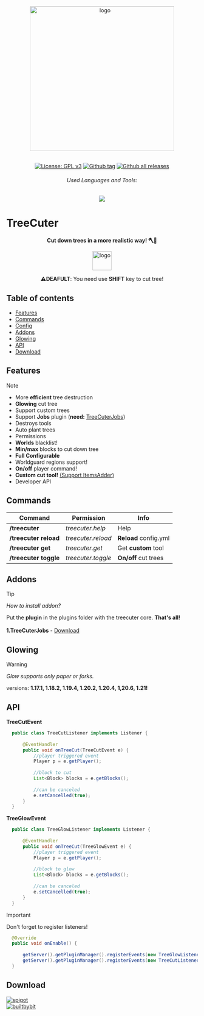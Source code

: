 <div align="center">
  
  <a href="https://github.com/Norbit4/PlayerMarket/" target="_blank" rel="noreferrer"> 
  <img src="https://github.com/user-attachments/assets/1d4ca803-1c4e-4610-8059-4829e9e8e8be" width=380" alt="logo"/></a>
  <br><br>

  [![License: GPL v3](https://img.shields.io/badge/license-GPLv3-orange.svg)](https://github.com/Norbit4/TreeCuter/blob/master/LICENSE)
  [![Github tag](https://badgen.net/github/tag/Norbit4/TreeCuter)](https://github.com/Norbit4/TreeCuter/tags/)
  [![Github all releases](https://img.shields.io/github/downloads/Norbit4/TreeCuter/total.svg)](https://GitHub.com/Norbit4/TreeCuter/releases/)                                                                                                                                                                                                                

  <h6 align="center">Used Languages and Tools:</h6>
  
  <p align="center">
  <a href="https://skillicons.dev">
    <img src="https://skillicons.dev/icons?i=java,idea"/>
  </a>    
 </p>
</p>
</div> 

<h1 align="left"><b>TreeCuter</b></h1>

<p align="left">

<div align="center">    
                   
  **Cut down trees in a more realistic way! 🪓🌳**    
                  

  <a href="https://github.com/Norbit4/TreeCuter/" target="_blank" rel="noreferrer"> 
  <img src="https://github.com/Norbit4/TreeCuter/assets/46154743/8f97482e-d239-427c-8398-c61ba2c815ed" width=50" alt="logo"/></a>
                                                                                                                
  ⚠️**DEAFULT**: You need use **SHIFT** key to cut tree!
</div> 
 

<h2 align="left" id="content">Table of contents</h2>

- [Features](#features)
- [Commands](#commands)
- [Config](https://github.com/Norbit4/TreeCuter/blob/master/src/main/resources/config.yml)
- [Addons](#addons)
- [Glowing](#glowing)
- [API](#api)
- [Download](#download)

<h2 align="left" id="features">Features</h2>

> [!note]
> - More **efficient** tree destruction
> - **Glowing** cut tree
> - Support custom trees
> - Support **Jobs** plugin (**need:** [TreeCuterJobs](https://www.spigotmc.org/resources/%E2%9C%A8treecuterjobs%E2%9C%A8-addon-%E2%9C%85.113357/))
> - Destroys tools
> - Auto plant trees
> - Permissions
> - **Worlds** blacklist!
> - **Min/max** blocks to cut down tree
> - **Full Configurable**
> - Worldguard regions support!
> - **On/off** player command!
> - **Custom cut tool!** [(Support ItemsAdder)](https://www.spigotmc.org/resources/%E2%9C%A8itemsadder%E2%AD%90emotes-mobs-items-armors-hud-gui-emojis-blocks-wings-hats-liquids.73355/)
> - Developer API

  
<h2 align="left" id="commands">Commands</h2>

Command | Permission | Info | 
--- | --- | --- |
**/treecuter** | *treecuter.help* | Help  |
**/treecuter reload** | *treecuter.reload* | **Reload** config.yml  |
**/treecuter get** | *treecuter.get* | Get **custom** tool  |
**/treecuter toggle** | *treecuter.toggle* | **On/off** cut trees  |

  
<h2 align="left" id="addons">Addons</h2>

> [!TIP]
> *How to install addon?*

Put the **plugin** in the plugins folder with the treecuter core. **That's all!**
<br><br>
**1.TreeCuterJobs** - [Download](https://www.spigotmc.org/resources/%E2%9C%A8treecuterjobs%E2%9C%A8-addon-%E2%9C%85.113357/)


<h2 align="left" id="glowing">Glowing</h2>                                                                                                                        

> [!WARNING]
> *Glow supports only paper or forks.*

versions: **1.17.1, 1.18.2, 1.19.4, 1.20.2, 1.20.4, 1,20.6, 1.21!**        

<h2 align="left" id="api">API</h2>     

**TreeCutEvent**
```java
  public class TreeCutListener implements Listener {
  
      @EventHandler
      public void onTreeCut(TreeCutEvent e) {
          //player triggered event
          Player p = e.getPlayer();
  
          //block to cut
          List<Block> blocks = e.getBlocks();
  
          //can be canceled
          e.setCancelled(true);
      }
  } 
```

**TreeGlowEvent**
```java
  public class TreeGlowListener implements Listener {
  
      @EventHandler
      public void onTreeCut(TreeGlowEvent e) {
          //player triggered event
          Player p = e.getPlayer();
  
          //block to glow
          List<Block> blocks = e.getBlocks();
  
          //can be canceled
          e.setCancelled(true);
      }
  }
```

> [!IMPORTANT]
> Don't forget to register listeners!

```java
  @Override
  public void onEnable() {
      
      getServer().getPluginManager().registerEvents(new TreeGlowListener(), this);
      getServer().getPluginManager().registerEvents(new TreeCutListener(), this);
  }
```


<h2 align="left" id="download">Download</h2>
 
 [![spigot](https://img.shields.io/badge/Download-Spigot-gold.svg)](https://www.spigotmc.org/resources/treecuter.110213/)    
 [![builtbybit](https://img.shields.io/badge/Download-BuiltByBit-blue.svg)](https://builtbybit.com/resources/treecuter-cut-down-trees.32962/)    
